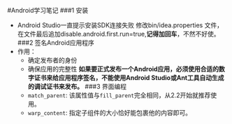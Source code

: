 #Android学习笔记
###1 安装
* Android Studio一直提示安装SDK连接失败
	修改bin/idea.properties 文件，在文件最后追加disable.android.first.run=true,**记得加回车**，不然不好使。
###2 签名Android应用程序
* 作用：
	+ 确定发布者的身份
	+ 确保应用的完整性
	**如果要正式发布一个Android应用，必须使用合适的数字证书来给应用程序签名，不能使用Android Studio或Ant工具自动生成的调试证书来发布。**
###3 界面编程
	+ `match_parent`: 该属性值与`fill_parent`完全相同，从2.2开始就推荐使用。
	+ `warp_content`: 指定子组件的大小恰好能包裹他的内容即可。
